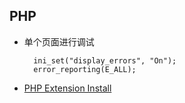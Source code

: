 ## PHP
- 单个页面进行调试  
	
		ini_set("display_errors", "On");
		error_reporting(E_ALL);
- [PHP Extension Install](../PHP/php-extension-install.md)